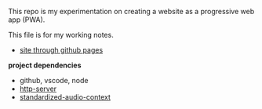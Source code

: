 This repo is my experimentation on creating a website as a progressive web app (PWA).

This file is for my working notes.

* [site through github pages](https://csusbdt.github.io/4500-2021-spring/)


__project dependencies__

* github, vscode, node
* [http-server](https://www.npmjs.com/package/http-server)
* [standardized-audio-context](https://www.npmjs.com/package/standardized-audio-context)
